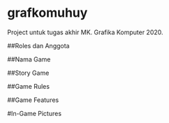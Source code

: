 # grafkomuhuy
Project untuk tugas akhir MK. Grafika Komputer 2020.


##Roles dan Anggota


##Nama Game


##Story Game


##Game Rules


##Game Features


#In-Game Pictures
